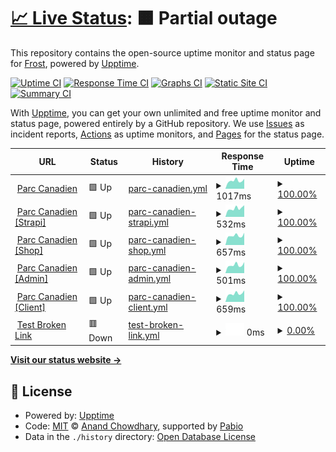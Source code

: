 # [📈 Live Status](https://Frost-on-Web.github.io/upptime-web-monitor): <!--live status--> **🟧 Partial outage**

This repository contains the open-source uptime monitor and status page for [Frost](https://Frost-on-Web.github.io/upptime-web-monitor), powered by [Upptime](https://github.com/upptime/upptime).

[![Uptime CI](https://github.com/Frost-on-Web/upptime-web-monitor/workflows/Uptime%20CI/badge.svg)](https://github.com/Frost-on-Web/upptime-web-monitor/actions?query=workflow%3A%22Uptime+CI%22)
[![Response Time CI](https://github.com/Frost-on-Web/upptime-web-monitor/workflows/Response%20Time%20CI/badge.svg)](https://github.com/Frost-on-Web/upptime-web-monitor/actions?query=workflow%3A%22Response+Time+CI%22)
[![Graphs CI](https://github.com/Frost-on-Web/upptime-web-monitor/workflows/Graphs%20CI/badge.svg)](https://github.com/Frost-on-Web/upptime-web-monitor/actions?query=workflow%3A%22Graphs+CI%22)
[![Static Site CI](https://github.com/Frost-on-Web/upptime-web-monitor/workflows/Static%20Site%20CI/badge.svg)](https://github.com/Frost-on-Web/upptime-web-monitor/actions?query=workflow%3A%22Static+Site+CI%22)
[![Summary CI](https://github.com/Frost-on-Web/upptime-web-monitor/workflows/Summary%20CI/badge.svg)](https://github.com/Frost-on-Web/upptime-web-monitor/actions?query=workflow%3A%22Summary+CI%22)

With [Upptime](https://upptime.js.org), you can get your own unlimited and free uptime monitor and status page, powered entirely by a GitHub repository. We use [Issues](https://github.com/Frost-on-Web/upptime-web-monitor/issues) as incident reports, [Actions](https://github.com/Frost-on-Web/upptime-web-monitor/actions) as uptime monitors, and [Pages](https://Frost-on-Web.github.io/upptime-web-monitor) for the status page.

<!--start: status pages-->
<!-- This summary is generated by Upptime (https://github.com/upptime/upptime) -->
<!-- Do not edit this manually, your changes will be overwritten -->
<!-- prettier-ignore -->
| URL | Status | History | Response Time | Uptime |
| --- | ------ | ------- | ------------- | ------ |
| <img alt="" src="https://icons.duckduckgo.com/ip3/www.parccanadien.com.ico" height="13"> [Parc Canadien](https://www.parccanadien.com) | 🟩 Up | [parc-canadien.yml](https://github.com/Frost-on-Web/upptime-web-monitor/commits/HEAD/history/parc-canadien.yml) | <details><summary><img alt="Response time graph" src="./graphs/parc-canadien/response-time-week.png" height="20"> 1017ms</summary><br><a href="https://Frost-on-Web.github.io/upptime-web-monitor/history/parc-canadien"><img alt="Response time 1026" src="https://img.shields.io/endpoint?url=https%3A%2F%2Fraw.githubusercontent.com%2FFrost-on-Web%2Fupptime-web-monitor%2FHEAD%2Fapi%2Fparc-canadien%2Fresponse-time.json"></a><br><a href="https://Frost-on-Web.github.io/upptime-web-monitor/history/parc-canadien"><img alt="24-hour response time 831" src="https://img.shields.io/endpoint?url=https%3A%2F%2Fraw.githubusercontent.com%2FFrost-on-Web%2Fupptime-web-monitor%2FHEAD%2Fapi%2Fparc-canadien%2Fresponse-time-day.json"></a><br><a href="https://Frost-on-Web.github.io/upptime-web-monitor/history/parc-canadien"><img alt="7-day response time 1017" src="https://img.shields.io/endpoint?url=https%3A%2F%2Fraw.githubusercontent.com%2FFrost-on-Web%2Fupptime-web-monitor%2FHEAD%2Fapi%2Fparc-canadien%2Fresponse-time-week.json"></a><br><a href="https://Frost-on-Web.github.io/upptime-web-monitor/history/parc-canadien"><img alt="30-day response time 1026" src="https://img.shields.io/endpoint?url=https%3A%2F%2Fraw.githubusercontent.com%2FFrost-on-Web%2Fupptime-web-monitor%2FHEAD%2Fapi%2Fparc-canadien%2Fresponse-time-month.json"></a><br><a href="https://Frost-on-Web.github.io/upptime-web-monitor/history/parc-canadien"><img alt="1-year response time 1026" src="https://img.shields.io/endpoint?url=https%3A%2F%2Fraw.githubusercontent.com%2FFrost-on-Web%2Fupptime-web-monitor%2FHEAD%2Fapi%2Fparc-canadien%2Fresponse-time-year.json"></a></details> | <details><summary><a href="https://Frost-on-Web.github.io/upptime-web-monitor/history/parc-canadien">100.00%</a></summary><a href="https://Frost-on-Web.github.io/upptime-web-monitor/history/parc-canadien"><img alt="All-time uptime 100.00%" src="https://img.shields.io/endpoint?url=https%3A%2F%2Fraw.githubusercontent.com%2FFrost-on-Web%2Fupptime-web-monitor%2FHEAD%2Fapi%2Fparc-canadien%2Fuptime.json"></a><br><a href="https://Frost-on-Web.github.io/upptime-web-monitor/history/parc-canadien"><img alt="24-hour uptime 100.00%" src="https://img.shields.io/endpoint?url=https%3A%2F%2Fraw.githubusercontent.com%2FFrost-on-Web%2Fupptime-web-monitor%2FHEAD%2Fapi%2Fparc-canadien%2Fuptime-day.json"></a><br><a href="https://Frost-on-Web.github.io/upptime-web-monitor/history/parc-canadien"><img alt="7-day uptime 100.00%" src="https://img.shields.io/endpoint?url=https%3A%2F%2Fraw.githubusercontent.com%2FFrost-on-Web%2Fupptime-web-monitor%2FHEAD%2Fapi%2Fparc-canadien%2Fuptime-week.json"></a><br><a href="https://Frost-on-Web.github.io/upptime-web-monitor/history/parc-canadien"><img alt="30-day uptime 100.00%" src="https://img.shields.io/endpoint?url=https%3A%2F%2Fraw.githubusercontent.com%2FFrost-on-Web%2Fupptime-web-monitor%2FHEAD%2Fapi%2Fparc-canadien%2Fuptime-month.json"></a><br><a href="https://Frost-on-Web.github.io/upptime-web-monitor/history/parc-canadien"><img alt="1-year uptime 100.00%" src="https://img.shields.io/endpoint?url=https%3A%2F%2Fraw.githubusercontent.com%2FFrost-on-Web%2Fupptime-web-monitor%2FHEAD%2Fapi%2Fparc-canadien%2Fuptime-year.json"></a></details>
| <img alt="" src="https://icons.duckduckgo.com/ip3/strapi.parccanadien.com.ico" height="13"> [Parc Canadien [Strapi]](https://strapi.parccanadien.com) | 🟩 Up | [parc-canadien-strapi.yml](https://github.com/Frost-on-Web/upptime-web-monitor/commits/HEAD/history/parc-canadien-strapi.yml) | <details><summary><img alt="Response time graph" src="./graphs/parc-canadien-strapi/response-time-week.png" height="20"> 532ms</summary><br><a href="https://Frost-on-Web.github.io/upptime-web-monitor/history/parc-canadien-strapi"><img alt="Response time 538" src="https://img.shields.io/endpoint?url=https%3A%2F%2Fraw.githubusercontent.com%2FFrost-on-Web%2Fupptime-web-monitor%2FHEAD%2Fapi%2Fparc-canadien-strapi%2Fresponse-time.json"></a><br><a href="https://Frost-on-Web.github.io/upptime-web-monitor/history/parc-canadien-strapi"><img alt="24-hour response time 384" src="https://img.shields.io/endpoint?url=https%3A%2F%2Fraw.githubusercontent.com%2FFrost-on-Web%2Fupptime-web-monitor%2FHEAD%2Fapi%2Fparc-canadien-strapi%2Fresponse-time-day.json"></a><br><a href="https://Frost-on-Web.github.io/upptime-web-monitor/history/parc-canadien-strapi"><img alt="7-day response time 532" src="https://img.shields.io/endpoint?url=https%3A%2F%2Fraw.githubusercontent.com%2FFrost-on-Web%2Fupptime-web-monitor%2FHEAD%2Fapi%2Fparc-canadien-strapi%2Fresponse-time-week.json"></a><br><a href="https://Frost-on-Web.github.io/upptime-web-monitor/history/parc-canadien-strapi"><img alt="30-day response time 538" src="https://img.shields.io/endpoint?url=https%3A%2F%2Fraw.githubusercontent.com%2FFrost-on-Web%2Fupptime-web-monitor%2FHEAD%2Fapi%2Fparc-canadien-strapi%2Fresponse-time-month.json"></a><br><a href="https://Frost-on-Web.github.io/upptime-web-monitor/history/parc-canadien-strapi"><img alt="1-year response time 538" src="https://img.shields.io/endpoint?url=https%3A%2F%2Fraw.githubusercontent.com%2FFrost-on-Web%2Fupptime-web-monitor%2FHEAD%2Fapi%2Fparc-canadien-strapi%2Fresponse-time-year.json"></a></details> | <details><summary><a href="https://Frost-on-Web.github.io/upptime-web-monitor/history/parc-canadien-strapi">100.00%</a></summary><a href="https://Frost-on-Web.github.io/upptime-web-monitor/history/parc-canadien-strapi"><img alt="All-time uptime 100.00%" src="https://img.shields.io/endpoint?url=https%3A%2F%2Fraw.githubusercontent.com%2FFrost-on-Web%2Fupptime-web-monitor%2FHEAD%2Fapi%2Fparc-canadien-strapi%2Fuptime.json"></a><br><a href="https://Frost-on-Web.github.io/upptime-web-monitor/history/parc-canadien-strapi"><img alt="24-hour uptime 100.00%" src="https://img.shields.io/endpoint?url=https%3A%2F%2Fraw.githubusercontent.com%2FFrost-on-Web%2Fupptime-web-monitor%2FHEAD%2Fapi%2Fparc-canadien-strapi%2Fuptime-day.json"></a><br><a href="https://Frost-on-Web.github.io/upptime-web-monitor/history/parc-canadien-strapi"><img alt="7-day uptime 100.00%" src="https://img.shields.io/endpoint?url=https%3A%2F%2Fraw.githubusercontent.com%2FFrost-on-Web%2Fupptime-web-monitor%2FHEAD%2Fapi%2Fparc-canadien-strapi%2Fuptime-week.json"></a><br><a href="https://Frost-on-Web.github.io/upptime-web-monitor/history/parc-canadien-strapi"><img alt="30-day uptime 100.00%" src="https://img.shields.io/endpoint?url=https%3A%2F%2Fraw.githubusercontent.com%2FFrost-on-Web%2Fupptime-web-monitor%2FHEAD%2Fapi%2Fparc-canadien-strapi%2Fuptime-month.json"></a><br><a href="https://Frost-on-Web.github.io/upptime-web-monitor/history/parc-canadien-strapi"><img alt="1-year uptime 100.00%" src="https://img.shields.io/endpoint?url=https%3A%2F%2Fraw.githubusercontent.com%2FFrost-on-Web%2Fupptime-web-monitor%2FHEAD%2Fapi%2Fparc-canadien-strapi%2Fuptime-year.json"></a></details>
| <img alt="" src="https://icons.duckduckgo.com/ip3/shop.parccanadien.com.ico" height="13"> [Parc Canadien [Shop]](https://shop.parccanadien.com) | 🟩 Up | [parc-canadien-shop.yml](https://github.com/Frost-on-Web/upptime-web-monitor/commits/HEAD/history/parc-canadien-shop.yml) | <details><summary><img alt="Response time graph" src="./graphs/parc-canadien-shop/response-time-week.png" height="20"> 657ms</summary><br><a href="https://Frost-on-Web.github.io/upptime-web-monitor/history/parc-canadien-shop"><img alt="Response time 654" src="https://img.shields.io/endpoint?url=https%3A%2F%2Fraw.githubusercontent.com%2FFrost-on-Web%2Fupptime-web-monitor%2FHEAD%2Fapi%2Fparc-canadien-shop%2Fresponse-time.json"></a><br><a href="https://Frost-on-Web.github.io/upptime-web-monitor/history/parc-canadien-shop"><img alt="24-hour response time 544" src="https://img.shields.io/endpoint?url=https%3A%2F%2Fraw.githubusercontent.com%2FFrost-on-Web%2Fupptime-web-monitor%2FHEAD%2Fapi%2Fparc-canadien-shop%2Fresponse-time-day.json"></a><br><a href="https://Frost-on-Web.github.io/upptime-web-monitor/history/parc-canadien-shop"><img alt="7-day response time 657" src="https://img.shields.io/endpoint?url=https%3A%2F%2Fraw.githubusercontent.com%2FFrost-on-Web%2Fupptime-web-monitor%2FHEAD%2Fapi%2Fparc-canadien-shop%2Fresponse-time-week.json"></a><br><a href="https://Frost-on-Web.github.io/upptime-web-monitor/history/parc-canadien-shop"><img alt="30-day response time 654" src="https://img.shields.io/endpoint?url=https%3A%2F%2Fraw.githubusercontent.com%2FFrost-on-Web%2Fupptime-web-monitor%2FHEAD%2Fapi%2Fparc-canadien-shop%2Fresponse-time-month.json"></a><br><a href="https://Frost-on-Web.github.io/upptime-web-monitor/history/parc-canadien-shop"><img alt="1-year response time 654" src="https://img.shields.io/endpoint?url=https%3A%2F%2Fraw.githubusercontent.com%2FFrost-on-Web%2Fupptime-web-monitor%2FHEAD%2Fapi%2Fparc-canadien-shop%2Fresponse-time-year.json"></a></details> | <details><summary><a href="https://Frost-on-Web.github.io/upptime-web-monitor/history/parc-canadien-shop">100.00%</a></summary><a href="https://Frost-on-Web.github.io/upptime-web-monitor/history/parc-canadien-shop"><img alt="All-time uptime 100.00%" src="https://img.shields.io/endpoint?url=https%3A%2F%2Fraw.githubusercontent.com%2FFrost-on-Web%2Fupptime-web-monitor%2FHEAD%2Fapi%2Fparc-canadien-shop%2Fuptime.json"></a><br><a href="https://Frost-on-Web.github.io/upptime-web-monitor/history/parc-canadien-shop"><img alt="24-hour uptime 100.00%" src="https://img.shields.io/endpoint?url=https%3A%2F%2Fraw.githubusercontent.com%2FFrost-on-Web%2Fupptime-web-monitor%2FHEAD%2Fapi%2Fparc-canadien-shop%2Fuptime-day.json"></a><br><a href="https://Frost-on-Web.github.io/upptime-web-monitor/history/parc-canadien-shop"><img alt="7-day uptime 100.00%" src="https://img.shields.io/endpoint?url=https%3A%2F%2Fraw.githubusercontent.com%2FFrost-on-Web%2Fupptime-web-monitor%2FHEAD%2Fapi%2Fparc-canadien-shop%2Fuptime-week.json"></a><br><a href="https://Frost-on-Web.github.io/upptime-web-monitor/history/parc-canadien-shop"><img alt="30-day uptime 100.00%" src="https://img.shields.io/endpoint?url=https%3A%2F%2Fraw.githubusercontent.com%2FFrost-on-Web%2Fupptime-web-monitor%2FHEAD%2Fapi%2Fparc-canadien-shop%2Fuptime-month.json"></a><br><a href="https://Frost-on-Web.github.io/upptime-web-monitor/history/parc-canadien-shop"><img alt="1-year uptime 100.00%" src="https://img.shields.io/endpoint?url=https%3A%2F%2Fraw.githubusercontent.com%2FFrost-on-Web%2Fupptime-web-monitor%2FHEAD%2Fapi%2Fparc-canadien-shop%2Fuptime-year.json"></a></details>
| <img alt="" src="https://icons.duckduckgo.com/ip3/admin.parccanadien.com.ico" height="13"> [Parc Canadien [Admin]](https://admin.parccanadien.com/api/echo) | 🟩 Up | [parc-canadien-admin.yml](https://github.com/Frost-on-Web/upptime-web-monitor/commits/HEAD/history/parc-canadien-admin.yml) | <details><summary><img alt="Response time graph" src="./graphs/parc-canadien-admin/response-time-week.png" height="20"> 501ms</summary><br><a href="https://Frost-on-Web.github.io/upptime-web-monitor/history/parc-canadien-admin"><img alt="Response time 511" src="https://img.shields.io/endpoint?url=https%3A%2F%2Fraw.githubusercontent.com%2FFrost-on-Web%2Fupptime-web-monitor%2FHEAD%2Fapi%2Fparc-canadien-admin%2Fresponse-time.json"></a><br><a href="https://Frost-on-Web.github.io/upptime-web-monitor/history/parc-canadien-admin"><img alt="24-hour response time 454" src="https://img.shields.io/endpoint?url=https%3A%2F%2Fraw.githubusercontent.com%2FFrost-on-Web%2Fupptime-web-monitor%2FHEAD%2Fapi%2Fparc-canadien-admin%2Fresponse-time-day.json"></a><br><a href="https://Frost-on-Web.github.io/upptime-web-monitor/history/parc-canadien-admin"><img alt="7-day response time 501" src="https://img.shields.io/endpoint?url=https%3A%2F%2Fraw.githubusercontent.com%2FFrost-on-Web%2Fupptime-web-monitor%2FHEAD%2Fapi%2Fparc-canadien-admin%2Fresponse-time-week.json"></a><br><a href="https://Frost-on-Web.github.io/upptime-web-monitor/history/parc-canadien-admin"><img alt="30-day response time 511" src="https://img.shields.io/endpoint?url=https%3A%2F%2Fraw.githubusercontent.com%2FFrost-on-Web%2Fupptime-web-monitor%2FHEAD%2Fapi%2Fparc-canadien-admin%2Fresponse-time-month.json"></a><br><a href="https://Frost-on-Web.github.io/upptime-web-monitor/history/parc-canadien-admin"><img alt="1-year response time 511" src="https://img.shields.io/endpoint?url=https%3A%2F%2Fraw.githubusercontent.com%2FFrost-on-Web%2Fupptime-web-monitor%2FHEAD%2Fapi%2Fparc-canadien-admin%2Fresponse-time-year.json"></a></details> | <details><summary><a href="https://Frost-on-Web.github.io/upptime-web-monitor/history/parc-canadien-admin">100.00%</a></summary><a href="https://Frost-on-Web.github.io/upptime-web-monitor/history/parc-canadien-admin"><img alt="All-time uptime 99.99%" src="https://img.shields.io/endpoint?url=https%3A%2F%2Fraw.githubusercontent.com%2FFrost-on-Web%2Fupptime-web-monitor%2FHEAD%2Fapi%2Fparc-canadien-admin%2Fuptime.json"></a><br><a href="https://Frost-on-Web.github.io/upptime-web-monitor/history/parc-canadien-admin"><img alt="24-hour uptime 100.00%" src="https://img.shields.io/endpoint?url=https%3A%2F%2Fraw.githubusercontent.com%2FFrost-on-Web%2Fupptime-web-monitor%2FHEAD%2Fapi%2Fparc-canadien-admin%2Fuptime-day.json"></a><br><a href="https://Frost-on-Web.github.io/upptime-web-monitor/history/parc-canadien-admin"><img alt="7-day uptime 100.00%" src="https://img.shields.io/endpoint?url=https%3A%2F%2Fraw.githubusercontent.com%2FFrost-on-Web%2Fupptime-web-monitor%2FHEAD%2Fapi%2Fparc-canadien-admin%2Fuptime-week.json"></a><br><a href="https://Frost-on-Web.github.io/upptime-web-monitor/history/parc-canadien-admin"><img alt="30-day uptime 99.99%" src="https://img.shields.io/endpoint?url=https%3A%2F%2Fraw.githubusercontent.com%2FFrost-on-Web%2Fupptime-web-monitor%2FHEAD%2Fapi%2Fparc-canadien-admin%2Fuptime-month.json"></a><br><a href="https://Frost-on-Web.github.io/upptime-web-monitor/history/parc-canadien-admin"><img alt="1-year uptime 99.99%" src="https://img.shields.io/endpoint?url=https%3A%2F%2Fraw.githubusercontent.com%2FFrost-on-Web%2Fupptime-web-monitor%2FHEAD%2Fapi%2Fparc-canadien-admin%2Fuptime-year.json"></a></details>
| <img alt="" src="https://icons.duckduckgo.com/ip3/client.parccanadien.com.ico" height="13"> [Parc Canadien [Client]](https://client.parccanadien.com) | 🟩 Up | [parc-canadien-client.yml](https://github.com/Frost-on-Web/upptime-web-monitor/commits/HEAD/history/parc-canadien-client.yml) | <details><summary><img alt="Response time graph" src="./graphs/parc-canadien-client/response-time-week.png" height="20"> 659ms</summary><br><a href="https://Frost-on-Web.github.io/upptime-web-monitor/history/parc-canadien-client"><img alt="Response time 653" src="https://img.shields.io/endpoint?url=https%3A%2F%2Fraw.githubusercontent.com%2FFrost-on-Web%2Fupptime-web-monitor%2FHEAD%2Fapi%2Fparc-canadien-client%2Fresponse-time.json"></a><br><a href="https://Frost-on-Web.github.io/upptime-web-monitor/history/parc-canadien-client"><img alt="24-hour response time 539" src="https://img.shields.io/endpoint?url=https%3A%2F%2Fraw.githubusercontent.com%2FFrost-on-Web%2Fupptime-web-monitor%2FHEAD%2Fapi%2Fparc-canadien-client%2Fresponse-time-day.json"></a><br><a href="https://Frost-on-Web.github.io/upptime-web-monitor/history/parc-canadien-client"><img alt="7-day response time 659" src="https://img.shields.io/endpoint?url=https%3A%2F%2Fraw.githubusercontent.com%2FFrost-on-Web%2Fupptime-web-monitor%2FHEAD%2Fapi%2Fparc-canadien-client%2Fresponse-time-week.json"></a><br><a href="https://Frost-on-Web.github.io/upptime-web-monitor/history/parc-canadien-client"><img alt="30-day response time 653" src="https://img.shields.io/endpoint?url=https%3A%2F%2Fraw.githubusercontent.com%2FFrost-on-Web%2Fupptime-web-monitor%2FHEAD%2Fapi%2Fparc-canadien-client%2Fresponse-time-month.json"></a><br><a href="https://Frost-on-Web.github.io/upptime-web-monitor/history/parc-canadien-client"><img alt="1-year response time 653" src="https://img.shields.io/endpoint?url=https%3A%2F%2Fraw.githubusercontent.com%2FFrost-on-Web%2Fupptime-web-monitor%2FHEAD%2Fapi%2Fparc-canadien-client%2Fresponse-time-year.json"></a></details> | <details><summary><a href="https://Frost-on-Web.github.io/upptime-web-monitor/history/parc-canadien-client">100.00%</a></summary><a href="https://Frost-on-Web.github.io/upptime-web-monitor/history/parc-canadien-client"><img alt="All-time uptime 100.00%" src="https://img.shields.io/endpoint?url=https%3A%2F%2Fraw.githubusercontent.com%2FFrost-on-Web%2Fupptime-web-monitor%2FHEAD%2Fapi%2Fparc-canadien-client%2Fuptime.json"></a><br><a href="https://Frost-on-Web.github.io/upptime-web-monitor/history/parc-canadien-client"><img alt="24-hour uptime 100.00%" src="https://img.shields.io/endpoint?url=https%3A%2F%2Fraw.githubusercontent.com%2FFrost-on-Web%2Fupptime-web-monitor%2FHEAD%2Fapi%2Fparc-canadien-client%2Fuptime-day.json"></a><br><a href="https://Frost-on-Web.github.io/upptime-web-monitor/history/parc-canadien-client"><img alt="7-day uptime 100.00%" src="https://img.shields.io/endpoint?url=https%3A%2F%2Fraw.githubusercontent.com%2FFrost-on-Web%2Fupptime-web-monitor%2FHEAD%2Fapi%2Fparc-canadien-client%2Fuptime-week.json"></a><br><a href="https://Frost-on-Web.github.io/upptime-web-monitor/history/parc-canadien-client"><img alt="30-day uptime 100.00%" src="https://img.shields.io/endpoint?url=https%3A%2F%2Fraw.githubusercontent.com%2FFrost-on-Web%2Fupptime-web-monitor%2FHEAD%2Fapi%2Fparc-canadien-client%2Fuptime-month.json"></a><br><a href="https://Frost-on-Web.github.io/upptime-web-monitor/history/parc-canadien-client"><img alt="1-year uptime 100.00%" src="https://img.shields.io/endpoint?url=https%3A%2F%2Fraw.githubusercontent.com%2FFrost-on-Web%2Fupptime-web-monitor%2FHEAD%2Fapi%2Fparc-canadien-client%2Fuptime-year.json"></a></details>
| <img alt="" src="https://icons.duckduckgo.com/ip3/test.brokenlink.com.ico" height="13"> [Test Broken Link](https://test.brokenlink.com) | 🟥 Down | [test-broken-link.yml](https://github.com/Frost-on-Web/upptime-web-monitor/commits/HEAD/history/test-broken-link.yml) | <details><summary><img alt="Response time graph" src="./graphs/test-broken-link/response-time-week.png" height="20"> 0ms</summary><br><a href="https://Frost-on-Web.github.io/upptime-web-monitor/history/test-broken-link"><img alt="Response time 0" src="https://img.shields.io/endpoint?url=https%3A%2F%2Fraw.githubusercontent.com%2FFrost-on-Web%2Fupptime-web-monitor%2FHEAD%2Fapi%2Ftest-broken-link%2Fresponse-time.json"></a><br><a href="https://Frost-on-Web.github.io/upptime-web-monitor/history/test-broken-link"><img alt="24-hour response time 0" src="https://img.shields.io/endpoint?url=https%3A%2F%2Fraw.githubusercontent.com%2FFrost-on-Web%2Fupptime-web-monitor%2FHEAD%2Fapi%2Ftest-broken-link%2Fresponse-time-day.json"></a><br><a href="https://Frost-on-Web.github.io/upptime-web-monitor/history/test-broken-link"><img alt="7-day response time 0" src="https://img.shields.io/endpoint?url=https%3A%2F%2Fraw.githubusercontent.com%2FFrost-on-Web%2Fupptime-web-monitor%2FHEAD%2Fapi%2Ftest-broken-link%2Fresponse-time-week.json"></a><br><a href="https://Frost-on-Web.github.io/upptime-web-monitor/history/test-broken-link"><img alt="30-day response time 0" src="https://img.shields.io/endpoint?url=https%3A%2F%2Fraw.githubusercontent.com%2FFrost-on-Web%2Fupptime-web-monitor%2FHEAD%2Fapi%2Ftest-broken-link%2Fresponse-time-month.json"></a><br><a href="https://Frost-on-Web.github.io/upptime-web-monitor/history/test-broken-link"><img alt="1-year response time 0" src="https://img.shields.io/endpoint?url=https%3A%2F%2Fraw.githubusercontent.com%2FFrost-on-Web%2Fupptime-web-monitor%2FHEAD%2Fapi%2Ftest-broken-link%2Fresponse-time-year.json"></a></details> | <details><summary><a href="https://Frost-on-Web.github.io/upptime-web-monitor/history/test-broken-link">0.00%</a></summary><a href="https://Frost-on-Web.github.io/upptime-web-monitor/history/test-broken-link"><img alt="All-time uptime 0.00%" src="https://img.shields.io/endpoint?url=https%3A%2F%2Fraw.githubusercontent.com%2FFrost-on-Web%2Fupptime-web-monitor%2FHEAD%2Fapi%2Ftest-broken-link%2Fuptime.json"></a><br><a href="https://Frost-on-Web.github.io/upptime-web-monitor/history/test-broken-link"><img alt="24-hour uptime 0.00%" src="https://img.shields.io/endpoint?url=https%3A%2F%2Fraw.githubusercontent.com%2FFrost-on-Web%2Fupptime-web-monitor%2FHEAD%2Fapi%2Ftest-broken-link%2Fuptime-day.json"></a><br><a href="https://Frost-on-Web.github.io/upptime-web-monitor/history/test-broken-link"><img alt="7-day uptime 0.00%" src="https://img.shields.io/endpoint?url=https%3A%2F%2Fraw.githubusercontent.com%2FFrost-on-Web%2Fupptime-web-monitor%2FHEAD%2Fapi%2Ftest-broken-link%2Fuptime-week.json"></a><br><a href="https://Frost-on-Web.github.io/upptime-web-monitor/history/test-broken-link"><img alt="30-day uptime 0.00%" src="https://img.shields.io/endpoint?url=https%3A%2F%2Fraw.githubusercontent.com%2FFrost-on-Web%2Fupptime-web-monitor%2FHEAD%2Fapi%2Ftest-broken-link%2Fuptime-month.json"></a><br><a href="https://Frost-on-Web.github.io/upptime-web-monitor/history/test-broken-link"><img alt="1-year uptime 0.00%" src="https://img.shields.io/endpoint?url=https%3A%2F%2Fraw.githubusercontent.com%2FFrost-on-Web%2Fupptime-web-monitor%2FHEAD%2Fapi%2Ftest-broken-link%2Fuptime-year.json"></a></details>

<!--end: status pages-->

[**Visit our status website →**](https://Frost-on-Web.github.io/upptime-web-monitor)

## 📄 License

- Powered by: [Upptime](https://github.com/upptime/upptime)
- Code: [MIT](./LICENSE) © [Anand Chowdhary](https://anandchowdhary.com), supported by [Pabio](https://pabio.com)
- Data in the `./history` directory: [Open Database License](https://opendatacommons.org/licenses/odbl/1-0/)
